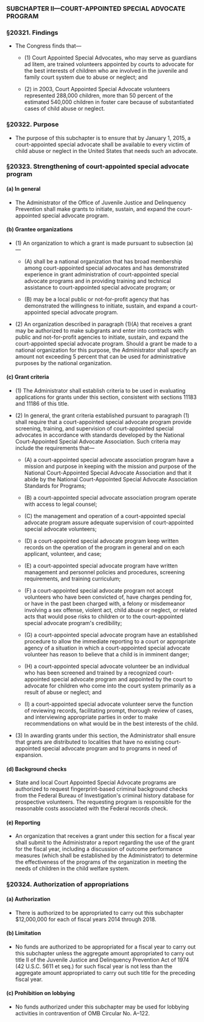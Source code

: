 ### SUBCHAPTER II—COURT-APPOINTED SPECIAL ADVOCATE PROGRAM

### §20321. Findings
* The Congress finds that—

  * (1) Court Appointed Special Advocates, who may serve as guardians ad litem, are trained volunteers appointed by courts to advocate for the best interests of children who are involved in the juvenile and family court system due to abuse or neglect; and

  * (2) in 2003, Court Appointed Special Advocate volunteers represented 288,000 children, more than 50 percent of the estimated 540,000 children in foster care because of substantiated cases of child abuse or neglect.

### §20322. Purpose
* The purpose of this subchapter is to ensure that by January 1, 2015, a court-appointed special advocate shall be available to every victim of child abuse or neglect in the United States that needs such an advocate.

### §20323. Strengthening of court-appointed special advocate program
#### (a) In general
* The Administrator of the Office of Juvenile Justice and Delinquency Prevention shall make grants to initiate, sustain, and expand the court-appointed special advocate program.

#### (b) Grantee organizations
* (1) An organization to which a grant is made pursuant to subsection (a)—

  * (A) shall be a national organization that has broad membership among court-appointed special advocates and has demonstrated experience in grant administration of court-appointed special advocate programs and in providing training and technical assistance to court-appointed special advocate program; or

  * (B) may be a local public or not-for-profit agency that has demonstrated the willingness to initiate, sustain, and expand a court-appointed special advocate program.


* (2) An organization described in paragraph (1)(A) that receives a grant may be authorized to make subgrants and enter into contracts with public and not-for-profit agencies to initiate, sustain, and expand the court-appointed special advocate program. Should a grant be made to a national organization for this purpose, the Administrator shall specify an amount not exceeding 5 percent that can be used for administrative purposes by the national organization.

#### (c) Grant criteria
* (1) The Administrator shall establish criteria to be used in evaluating applications for grants under this section, consistent with sections 11183 and 11186 of this title.

* (2) In general, the grant criteria established pursuant to paragraph (1) shall require that a court-appointed special advocate program provide screening, training, and supervision of court-appointed special advocates in accordance with standards developed by the National Court-Appointed Special Advocate Association. Such criteria may include the requirements that—

  * (A) a court-appointed special advocate association program have a mission and purpose in keeping with the mission and purpose of the National Court-Appointed Special Advocate Association and that it abide by the National Court-Appointed Special Advocate Association Standards for Programs;

  * (B) a court-appointed special advocate association program operate with access to legal counsel;

  * (C) the management and operation of a court-appointed special advocate program assure adequate supervision of court-appointed special advocate volunteers;

  * (D) a court-appointed special advocate program keep written records on the operation of the program in general and on each applicant, volunteer, and case;

  * (E) a court-appointed special advocate program have written management and personnel policies and procedures, screening requirements, and training curriculum;

  * (F) a court-appointed special advocate program not accept volunteers who have been convicted of, have charges pending for, or have in the past been charged with, a felony or misdemeanor involving a sex offense, violent act, child abuse or neglect, or related acts that would pose risks to children or to the court-appointed special advocate program's credibility;

  * (G) a court-appointed special advocate program have an established procedure to allow the immediate reporting to a court or appropriate agency of a situation in which a court-appointed special advocate volunteer has reason to believe that a child is in imminent danger;

  * (H) a court-appointed special advocate volunteer be an individual who has been screened and trained by a recognized court-appointed special advocate program and appointed by the court to advocate for children who come into the court system primarily as a result of abuse or neglect; and

  * (I) a court-appointed special advocate volunteer serve the function of reviewing records, facilitating prompt, thorough review of cases, and interviewing appropriate parties in order to make recommendations on what would be in the best interests of the child.


* (3) In awarding grants under this section, the Administrator shall ensure that grants are distributed to localities that have no existing court-appointed special advocate program and to programs in need of expansion.

#### (d) Background checks
* State and local Court Appointed Special Advocate programs are authorized to request fingerprint-based criminal background checks from the Federal Bureau of Investigation's criminal history database for prospective volunteers. The requesting program is responsible for the reasonable costs associated with the Federal records check.

#### (e) Reporting
* An organization that receives a grant under this section for a fiscal year shall submit to the Administrator a report regarding the use of the grant for the fiscal year, including a discussion of outcome performance measures (which shall be established by the Administrator) to determine the effectiveness of the programs of the organization in meeting the needs of children in the child welfare system.

### §20324. Authorization of appropriations
#### (a) Authorization
* There is authorized to be appropriated to carry out this subchapter $12,000,000 for each of fiscal years 2014 through 2018.

#### (b) Limitation
* No funds are authorized to be appropriated for a fiscal year to carry out this subchapter unless the aggregate amount appropriated to carry out title II of the Juvenile Justice and Delinquency Prevention Act of 1974 (42 U.S.C. 5611 et seq.) for such fiscal year is not less than the aggregate amount appropriated to carry out such title for the preceding fiscal year.

#### (c) Prohibition on lobbying
* No funds authorized under this subchapter may be used for lobbying activities in contravention of OMB Circular No. A–122.